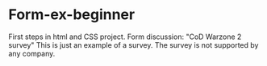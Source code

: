 # Form-ex-beginner
First steps in html and CSS project. Form discussion: "CoD Warzone 2 survey"
This is just an example of a survey. The survey is not supported by any company.
